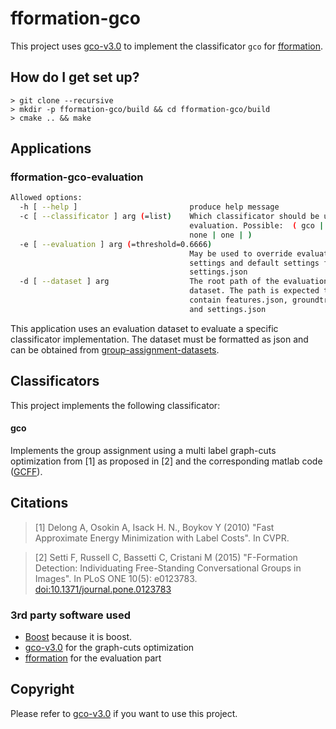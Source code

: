 # fformation-gco

This project uses [gco-v3.0](https://github.com/vrichter/gco-v3.0) to implement the classificator `gco` for [fformation](https://github.com/vrichter/fformation).

## How do I get set up? ###

    > git clone --recursive
    > mkdir -p fformation-gco/build && cd fformation-gco/build
    > cmake .. && make

## Applications

### fformation-gco-evaluation

```bash
Allowed options:
  -h [ --help ]                         produce help message
  -c [ --classificator ] arg (=list)    Which classificator should be used for
                                        evaluation. Possible:  ( gco | grow |
                                        none | one | )
  -e [ --evaluation ] arg (=threshold=0.6666)
                                        May be used to override evaluation
                                        settings and default settings from
                                        settings.json
  -d [ --dataset ] arg                  The root path of the evaluation
                                        dataset. The path is expected to
                                        contain features.json, groundtruth.json
                                        and settings.json
```

This application uses an evaluation dataset to evaluate a specific classificator
implementation. The dataset must be formatted as json and can be obtained from
[group-assignment-datasets](https://github.com/vrichter/group-assignment-datasets).

## Classificators

This project implements the following classificator:

#### gco

Implements the group assignment using a multi label graph-cuts optimization from
[1] as proposed in [2] and the corresponding matlab code
([GCFF](https://github.com/franzsetti/GCFF)).

## Citations

> [1] Delong A, Osokin A, Isack H. N., Boykov Y (2010) "Fast Approximate Energy Minimization with Label Costs". In CVPR.

<p/>

> [2] Setti F, Russell C, Bassetti C, Cristani M (2015) "F-Formation Detection:
Individuating Free-Standing Conversational Groups in Images". In PLoS ONE 10(5):
e0123783. [doi:10.1371/journal.pone.0123783](http://dx.doi.org/10.1371/journal.pone.0123783)

### 3rd party software used

* [Boost](http://www.boost.org/ "Boost C++ Libraries") because it is boost.
* [gco-v3.0](https://github.com/vrichter/gco-v3.0) for the graph-cuts optimization
* [fformation](https://github.com/vrichter/fformation) for the evaluation part

## Copyright

Please refer to [gco-v3.0](https://github.com/vrichter/gco-v3.0) if you want to
use this project.
